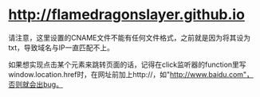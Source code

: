 ﻿# http://flamedragonslayer.github.io

请注意，这里设置的CNAME文件不能有任何文件格式，之前就是因为将其设为txt，导致域名与IP一直匹配不上。

如果想实现点击某个元素来跳转页面的话，记得在click监听器的function里写window.location.href时，在网址前加上http://，如"http://www.baidu.com"，否则就会出bug。